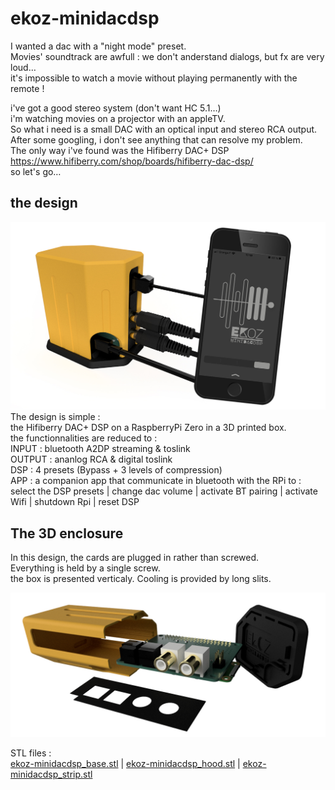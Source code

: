 # ekoz-minidacdsp

I wanted a dac with a "night mode" preset.  
Movies' soundtrack are awfull : we don't anderstand dialogs, but fx are very loud…  
it's impossible to watch a movie without playing permanently with the remote !


i've got a good stereo system (don't want HC 5.1…)  
i'm watching movies on a projector with an appleTV.  
So what i need is a small DAC with an optical input and stereo RCA output.  
After some googling, i don't see anything that can resolve my problem.  
The only way i've found was the Hifiberry DAC+ DSP  
https://www.hifiberry.com/shop/boards/hifiberry-dac-dsp/  
so let's go…


## the design
<img src="https://github.com/dimitri6degres/ekoz-minidacdsp/raw/main/images/ekoz-minidacdsp_02.jpg"></img>
The design is simple :  
the Hifiberry DAC+ DSP on a RaspberryPi Zero in a 3D printed box.  
the functionnalities are reduced to :  
INPUT : bluetooth A2DP streaming & toslink  
OUTPUT : ananlog RCA & digital toslink  
DSP : 4 presets (Bypass + 3 levels of compression)  
APP : a companion app that communicate in bluetooth with the RPi to :  
select the DSP presets | change dac volume | activate BT pairing | activate Wifi | shutdown Rpi | reset DSP


## The 3D enclosure
In this design, the cards are plugged in rather than screwed.  
Everything is held by a single screw.  
the box is presented verticaly.
Cooling is provided by long slits.

<img src="https://github.com/dimitri6degres/ekoz-minidacdsp/raw/main/images/ekoz-minidacdsp_03.jpg"></img>

STL files :  
<a href=https://github.com/dimitri6degres/ekoz-minidacdsp/blob/main/sources/3D_enclosure/ekoz-minidacdsp_base.stl>ekoz-minidacdsp_base.stl</a> | 
<a href=https://github.com/dimitri6degres/ekoz-minidacdsp/blob/main/sources/3D_enclosure/ekoz-minidacdsp_hood.stl>ekoz-minidacdsp_hood.stl</a> | 
<a href=https://github.com/dimitri6degres/ekoz-minidacdsp/blob/main/sources/3D_enclosure/ekoz-minidacdsp_strip.stl>ekoz-minidacdsp_strip.stl</a>

